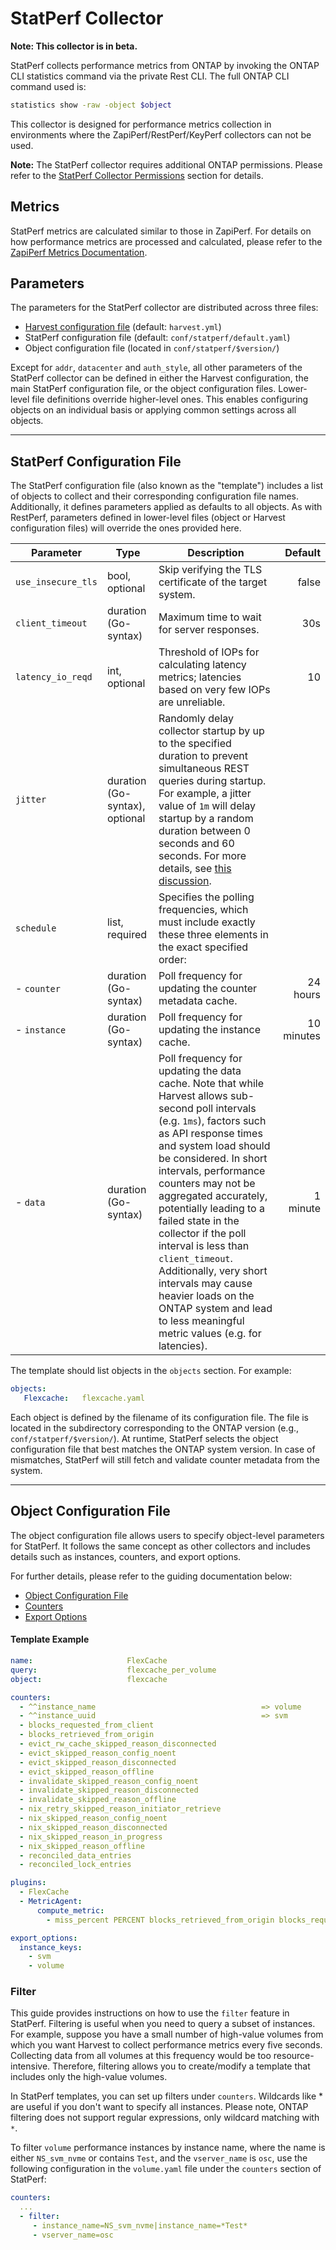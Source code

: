 # StatPerf Collector

**Note: This collector is in beta.**

StatPerf collects performance metrics from ONTAP by invoking the ONTAP CLI statistics command via the private Rest CLI. The full ONTAP CLI command used is:

```bash
statistics show -raw -object $object
```

This collector is designed for performance metrics collection in environments where the ZapiPerf/RestPerf/KeyPerf collectors can not be used.

**Note:** The StatPerf collector requires additional ONTAP permissions. Please refer to the [StatPerf Collector Permissions](prepare-cdot-clusters.md#statperf-collector-permissions) section for details.

## Metrics

StatPerf metrics are calculated similar to those in ZapiPerf. For details on how performance metrics are processed and calculated,
please refer to the [ZapiPerf Metrics Documentation](configure-zapi.md#metrics_1).

## Parameters

The parameters for the StatPerf collector are distributed across three files:

- [Harvest configuration file](configure-harvest-basic.md#pollers) (default: `harvest.yml`)
- StatPerf configuration file (default: `conf/statperf/default.yaml`)
- Object configuration file (located in `conf/statperf/$version/`)

Except for `addr`, `datacenter` and `auth_style`, all other parameters of the StatPerf collector can be defined in either the Harvest configuration, the main StatPerf configuration file, or the object configuration files. Lower-level file definitions override higher-level ones. This enables configuring objects on an individual basis or applying common settings across all objects.

---

## StatPerf Configuration File

The StatPerf configuration file (also known as the "template") includes a list of objects to collect and their corresponding configuration file names. Additionally, it defines parameters applied as defaults to all objects. As with RestPerf, parameters defined in lower-level files (object or Harvest configuration files) will override the ones provided here.

| Parameter          | Type                           | Description                                                                                                                                                                                                                                                                                                                                                                                                                                                                                                                                                                                                         |   Default |
|--------------------|--------------------------------|---------------------------------------------------------------------------------------------------------------------------------------------------------------------------------------------------------------------------------------------------------------------------------------------------------------------------------------------------------------------------------------------------------------------------------------------------------------------------------------------------------------------------------------------------------------------------------------------------------------------|----------:|
| `use_insecure_tls` | bool, optional                 | Skip verifying the TLS certificate of the target system.                                                                                                                                                                                                                                                                                                                                                                                                                                                                                                                                                            |     false |
| `client_timeout`   | duration (Go-syntax)           | Maximum time to wait for server responses.                                                                                                                                                                                                                                                                                                                                                                                                                                                                                                                                                                          |       30s |
| `latency_io_reqd`  | int, optional                  | Threshold of IOPs for calculating latency metrics; latencies based on very few IOPs are unreliable.                                                                                                                                                                                                                                                                                                                                                                                                                                                                                                                 |        10 |
| `jitter`           | duration (Go-syntax), optional | Randomly delay collector startup by up to the specified duration to prevent simultaneous REST queries during startup. For example, a jitter value of `1m` will delay startup by a random duration between 0 seconds and 60 seconds. For more details, see [this discussion](https://github.com/NetApp/harvest/discussions/2856).                                                                                                                                                                                                                                                                                    |           |
| `schedule`         | list, required                 | Specifies the polling frequencies, which must include exactly these three elements in the exact specified order:                                                                                                                                                                                                                                                                                                                                                                                                                                                                                                    |           |
| - `counter`        | duration (Go-syntax)           | Poll frequency for updating the counter metadata cache.                                                                                                                                                                                                                                                                                                                                                                                                                                                                                                                                                             |  24 hours |
| - `instance`       | duration (Go-syntax)           | Poll frequency for updating the instance cache.                                                                                                                                                                                                                                                                                                                                                                                                                                                                                                                                                                     | 10 minutes|
| - `data`           | duration (Go-syntax)           | Poll frequency for updating the data cache. Note that while Harvest allows sub-second poll intervals (e.g. `1ms`), factors such as API response times and system load should be considered. In short intervals, performance counters may not be aggregated accurately, potentially leading to a failed state in the collector if the poll interval is less than `client_timeout`. Additionally, very short intervals may cause heavier loads on the ONTAP system and lead to less meaningful metric values (e.g. for latencies).                                                                                    |  1 minute |

The template should list objects in the `objects` section. For example:

```yaml
objects:
   Flexcache:   flexcache.yaml
```

Each object is defined by the filename of its configuration file. The file is located in the subdirectory corresponding to the ONTAP version (e.g., `conf/statperf/$version/`). At runtime, StatPerf selects the object configuration file that best matches the ONTAP system version. In case of mismatches, StatPerf will still fetch and validate counter metadata from the system.

---

## Object Configuration File

The object configuration file allows users to specify object-level parameters for StatPerf. It follows the same concept as other collectors and includes details such as instances, counters, and export options.

For further details, please refer to the guiding documentation below:

- [Object Configuration File](configure-rest.md#restperf-configuration-file)
- [Counters](configure-rest.md#counters_1)
- [Export Options](configure-rest.md#export_options)

#### Template Example

```yaml
name:                     FlexCache
query:                    flexcache_per_volume
object:                   flexcache

counters:
  - ^^instance_name                                     => volume
  - ^^instance_uuid                                     => svm
  - blocks_requested_from_client
  - blocks_retrieved_from_origin
  - evict_rw_cache_skipped_reason_disconnected
  - evict_skipped_reason_config_noent
  - evict_skipped_reason_disconnected
  - evict_skipped_reason_offline
  - invalidate_skipped_reason_config_noent
  - invalidate_skipped_reason_disconnected
  - invalidate_skipped_reason_offline
  - nix_retry_skipped_reason_initiator_retrieve
  - nix_skipped_reason_config_noent
  - nix_skipped_reason_disconnected
  - nix_skipped_reason_in_progress
  - nix_skipped_reason_offline
  - reconciled_data_entries
  - reconciled_lock_entries

plugins:
  - FlexCache
  - MetricAgent:
      compute_metric:
        - miss_percent PERCENT blocks_retrieved_from_origin blocks_requested_from_client

export_options:
  instance_keys:
    - svm
    - volume
```

### Filter

This guide provides instructions on how to use the `filter` feature in StatPerf. Filtering is useful when you need to query a subset of instances. For example, suppose you have a small number of high-value volumes from which you want Harvest to collect performance metrics every five seconds. Collecting data from all volumes at this frequency would be too resource-intensive. Therefore, filtering allows you to create/modify a template that includes only the high-value volumes.

In StatPerf templates, you can set up filters under `counters`. Wildcards like * are useful if you don't want to specify all instances. Please note, ONTAP filtering does not support regular expressions, only wildcard matching with `*`.

To filter `volume` performance instances by instance name, where the name is either `NS_svm_nvme` or contains `Test`, and the `vserver_name` is `osc`, use the following configuration in the `volume.yaml` file under the `counters` section of StatPerf:

```yaml
counters:
  ...
  - filter:
     - instance_name=NS_svm_nvme|instance_name=*Test*
     - vserver_name=osc
```
